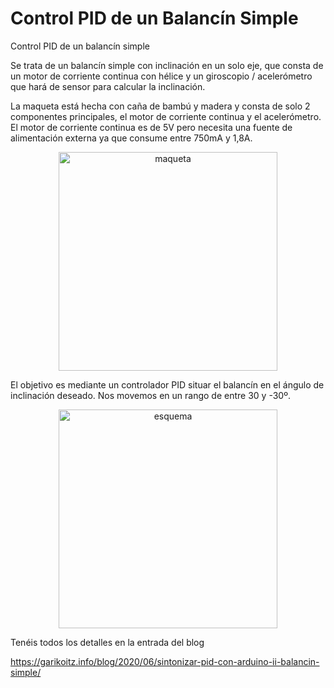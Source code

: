 # Control PID de un Balancín Simple
Control PID de un balancín simple


Se trata de un balancín simple con inclinación en un solo eje, que consta de un motor de corriente continua con hélice y un giroscopio / acelerómetro que hará de sensor para calcular la inclinación.

La maqueta está hecha con caña de bambú y madera y consta de solo 2 componentes principales, el motor de corriente continua y el acelerómetro. El motor de corriente continua es de 5V pero necesita una fuente de alimentación externa ya que consume entre 750mA y 1,8A.

<p align="center">
  <img src="https://garikoitz.info/blog/wp-content/uploads/2020/06/IMG_20200605_230322-1-1024x768.jpg" width="350" alt="maqueta">
</p>

El objetivo es mediante un controlador PID situar el balancín en el ángulo de inclinación deseado. Nos movemos en un rango de entre 30 y -30º.

<p align="center">
  <img src="https://garikoitz.info/blog/wp-content/uploads/2020/06/Esquema_control_balanc%C3%ADn.png" width="350" alt="esquema">
</p>


Tenéis todos los detalles en la entrada del blog

https://garikoitz.info/blog/2020/06/sintonizar-pid-con-arduino-ii-balancin-simple/
